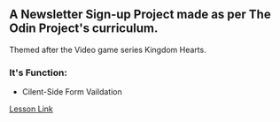 ## **A Newsletter Sign-up Project** made as per The Odin Project's curriculum. 

Themed after the Video game series Kingdom Hearts.

### It's Function:
- Cilent-Side Form Vaildation

[Lesson Link](https://www.theodinproject.com/lessons/node-path-intermediate-html-and-css-sign-up-form)



